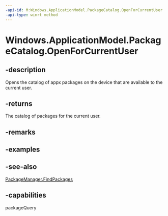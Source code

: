 ```yaml
---
-api-id: M:Windows.ApplicationModel.PackageCatalog.OpenForCurrentUser
-api-type: winrt method
---
```


<!-- Method syntax
public Windows.ApplicationModel.PackageCatalog OpenForCurrentUser()
-->

# Windows.ApplicationModel.PackageCatalog.OpenForCurrentUser

## -description
Opens the catalog of appx packages on the device that are available to the current user.

## -returns
The catalog of packages for the current user.

## -remarks

## -examples

## -see-also
[PackageManager.FindPackages](../windows.management.deployment/packagemanager_findpackages.md)

## -capabilities
packageQuery